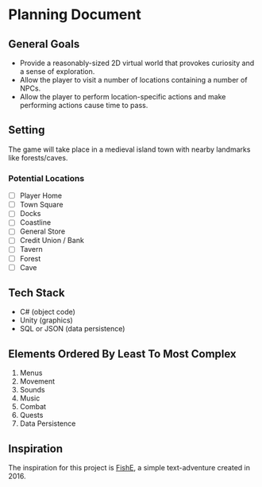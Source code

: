 # Planning Document
## General Goals
- Provide a reasonably-sized 2D virtual world that provokes curiosity and a sense of exploration.
- Allow the player to visit a number of locations containing a number of NPCs.
- Allow the player to perform location-specific actions and make performing actions cause time to pass.

## Setting
The game will take place in a medieval island town with nearby landmarks like forests/caves.

### Potential Locations
- [ ] Player Home
- [ ] Town Square
- [ ] Docks
- [ ] Coastline
- [ ] General Store
- [ ] Credit Union / Bank
- [ ] Tavern
- [ ] Forest
- [ ] Cave

## Tech Stack
- C# (object code)
- Unity (graphics)
- SQL or JSON (data persistence)

## Elements Ordered By Least To Most Complex
1. Menus
1. Movement
1. Sounds
1. Music
1. Combat
1. Quests
1. Data Persistence

## Inspiration
The inspiration for this project is [FishE](https://github.com/Stephenson-Software/FishE), a simple text-adventure created in 2016.
